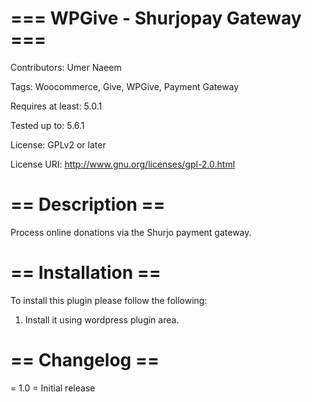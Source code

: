 # === WPGive - Shurjopay Gateway ===
Contributors: Umer Naeem

Tags: Woocommerce, Give, WPGive, Payment Gateway

Requires at least: 5.0.1

Tested up to: 5.6.1

License: GPLv2 or later

License URI: http://www.gnu.org/licenses/gpl-2.0.html


# == Description ==

Process online donations via the Shurjo payment gateway.

# == Installation ==
To install this plugin please follow the following:

1. Install it using wordpress plugin area.


# == Changelog ==
= 1.0 =
Initial release
